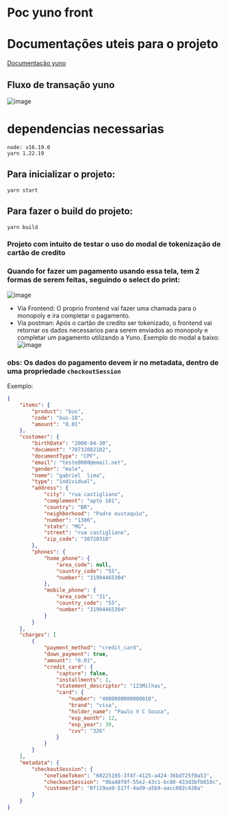 # Poc yuno front

# Documentações uteis para o projeto

[Documentação yuno](https://docs.y.uno/docs/web-sdk-integration) 

## Fluxo de transação yuno
![image](https://user-images.githubusercontent.com/119955374/222475992-11ca084a-836b-499f-b28f-6197046186f9.png)

# dependencias necessarias
```
node: v16.19.0
yarn 1.22.19
```

## Para inicializar o projeto:
```
yarn start
```

## Para fazer o build do projeto:
```
yarn build
```

### Projeto com intuito de testar o uso do modal de tokenização de cartão de credito

### Quando for fazer um pagamento usando essa tela, tem 2 formas de serem feitas, seguindo o select do print:
![image](https://user-images.githubusercontent.com/119955374/222431253-5adbfb85-dff6-41f4-bd65-ad6a74e2f6e9.png)
- Via Frontend: O proprio frontend vai fazer uma chamada para o monopoly e ira completar o pagamento.
- Via postman: Após o cartão de credito ser tokenizado, o frontend vai retornar os dados necessarios para serem enviados ao monopoly e completar um pagamento utilizando a Yuno.
Exemplo do modal a baixo:
![image](https://user-images.githubusercontent.com/119955374/222432411-7ae0f751-0517-4956-83e1-7a5a6449d35d.png)

### obs: Os dados do pagamento devem ir no metadata, dentro de uma propriedade `checkoutSession`
Exemplo:

```json
{
    "items": {
        "product": "bus",
        "code": "bus-18",
        "amount": "0.01"
    },
    "customer": {
        "birthDate": "2000-04-30",
        "document": "70732082102",
        "documentType": "CPF",
        "email": "teste0000@email.net",
        "gender": "male",
        "name": "gabriel  lima",
        "type": "individual",
        "address": {
            "city": "rua castigliano",
            "complement": "apto 101",
            "country": "BR",
            "neighborhood": "Padre eustaquio",
            "number": "1386",
            "state": "MG",
            "street": "rua castigliano",
            "zip_code": "30720310"
        },
        "phones": {
            "home_phone": {
                "area_code": null,
                "country_code": "55",
                "number": "31994465304"
            },
            "mobile_phone": {
                "area_code": "31",
                "country_code": "55",
                "number": "31994465304"
            }
        }
    },
    "charges": [
        {
            "payment_method": "credit_card",
            "down_payment": true,
            "amount": "0.01",
            "credit_card": {
                "capture": false,
                "installments": 1,
                "statement_descriptor": "123Milhas",
                "card": {
                    "number": "4000000000000010",
                    "brand": "visa",
                    "holder_name": "Paulo V C Souza",
                    "exp_month": 12,
                    "exp_year": 30,
                    "cvv": "326"
                }
            }
        }
    ],
    "metadata": {
        "checkoutSession": {
            "oneTimeToken": "60225195-3f4f-4125-a424-36bd725f0a53",
            "checkoutSession": "9ba48f8f-55e2-43c1-bc88-433d3bfb010c",
            "customerId": "0f119aa9-517f-4ad9-a5b9-aacc602c438a"
        }
    }
}
```
